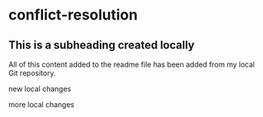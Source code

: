 # conflict-resolution

## This is a subheading created locally

All of this content added to the readme file has been added from my local Git repository.

new local changes

more local changes